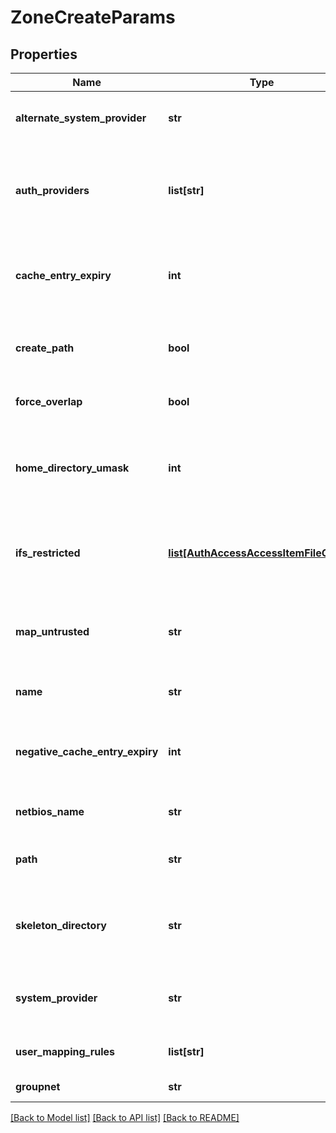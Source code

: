 # ZoneCreateParams

## Properties
Name | Type | Description | Notes
------------ | ------------- | ------------- | -------------
**alternate_system_provider** | **str** | Specifies an alternate system provider. | [optional] 
**auth_providers** | **list[str]** | Specifies the list of authentication providers available on this access zone. | [optional] 
**cache_entry_expiry** | **int** | Specifies amount of time in seconds to cache a user/group. | [optional] 
**create_path** | **bool** | Determines if a path is created when a path does not exist. | [optional] 
**force_overlap** | **bool** | Allow for overlapping base path. | [optional] 
**home_directory_umask** | **int** | Specifies the permissions set on automatically created user home directories. | [optional] 
**ifs_restricted** | [**list[AuthAccessAccessItemFileGroup]**](AuthAccessAccessItemFileGroup.md) | Specifies a list of users and groups that have read and write access to /ifs. | [optional] 
**map_untrusted** | **str** | Maps untrusted domains to this NetBIOS domain during authentication. | [optional] 
**name** | **str** | Specifies the access zone name. | 
**negative_cache_entry_expiry** | **int** | Specifies number of seconds the negative cache entry is valid. | [optional] 
**netbios_name** | **str** | Specifies the NetBIOS name. | [optional] 
**path** | **str** | Specifies the access zone base directory path. | [optional] 
**skeleton_directory** | **str** | Specifies the skeleton directory that is used for user home directories. | [optional] 
**system_provider** | **str** | Specifies the system provider for the access zone. | [optional] 
**user_mapping_rules** | **list[str]** | Specifies the current ID mapping rules. | [optional] 
**groupnet** | **str** | Groupnet identitier | [optional] 

[[Back to Model list]](../README.md#documentation-for-models) [[Back to API list]](../README.md#documentation-for-api-endpoints) [[Back to README]](../README.md)


